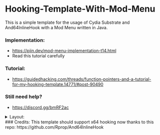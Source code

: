 # Hooking-Template-With-Mod-Menu

This is a simple template for the usage of Cydia Substrate and And64InlineHook with a Mod Menu written in Java.

### Implementation:
* https://piin.dev/mod-menu-implementation-t14.html
* Read this tutorial carefully

### Tutorial:
* https://guidedhacking.com/threads/function-pointers-and-a-tutorial-for-my-hooking-template.14771/#post-90490

### Still need help?
* https://discord.gg/bmRF2ac

<details>

<summary>Layout:</summary>
This is how the menu looks like when you simply build and run it 

![Mod Menu Layout](Images/MenuShowcase.gif)

![Mod Menu Layout](Images/ModMenu.PNG)

</details>
### Credits:
This template should support x64 hooking now thanks to this repo:
https://github.com/Rprop/And64InlineHook

